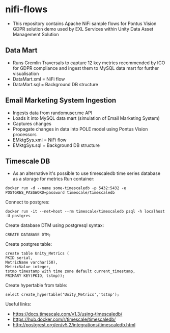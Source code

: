 # nifi-flows

* This repository contains Apache NiFi sample flows for Pontus Vision GDPR solution demo used by EXL Services within Unity Data Asset Management Solution

## Data Mart
* Runs Gremlin Traversals to capture 12 key metrics recommended by ICO for GDPR compliance and ingest them to MySQL data mart for further visualisation
* DataMart.xml = NiFi flow
* DataMart.sql = Background DB structure

## Email Marketing System Ingestion
* Ingests data from randomuser.me API
* Loads it into MySQL data mart (simulation of Email Marketing System)
* Captures changes
* Propagate changes in data into POLE model using Pontus Vision processors
* EMktgSys.xml = NiFi flow
* EMktgSys.sql = Background DB structure

## Timescale DB
* As an alternative it's possible to use timescaledb time series database as a storage for metrics
Run container:
```
docker run -d --name some-timescaledb -p 5432:5432 -e POSTGRES_PASSWORD=password timescale/timescaledb
```
Connect to postgres:
```
docker run -it --net=host --rm timescale/timescaledb psql -h localhost -U postgres
```
Create database DTM using postgresql syntax:
```
CREATE DATABASE DTM;
```
Create postgres table:
```
create table Unity_Metrics (
PKID serial, 
MetricName varchar(50),
MetricValue integer,
tstmp timestamp with time zone default current_timestamp,
PRIMARY KEY(PKID, tstmp));
```
Create hypertable from table:
```
select create_hypertable('Unity_Metrics','tstmp');
```
Useful links:
* https://docs.timescale.com/v1.3/using-timescaledb/
* https://hub.docker.com/r/timescale/timescaledb/
* http://postgrest.org/en/v5.2/integrations/timescaledb.html